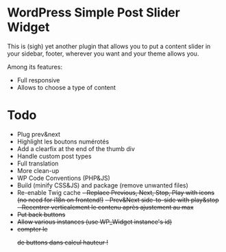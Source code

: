 # WordPress Simple Post Slider Widget

This is (sigh) yet another plugin that allows you to put a content slider in your sidebar, footer, wherever you want and your theme allows you.

Among its features:
- Full responsive
- Allows to choose a type of content

# Todo

- Plug prev&next
- Highlight les boutons numérotés
- Add a clearfix at the end of the thumb div
- Handle custom post types
- Full translation
- More clean-up
- WP Code Conventions (PHP&JS)
- Build (minify CSS&JS) and package (remove unwanted files)
- Re-enable Twig cache
~~- Replace Previous, Next, Stop, Play with icons (no need for i18n on frontend!)~~
~~- Prev&Next side-to-side with play&stop~~
~~- Recentrer verticalement le contenu après ajustement au max~~
- ~~Put back buttons~~
- ~~Allow various instances (use WP_Widget instance's id)~~
- ~~compter le <p> de buttons dans calcul hauteur !~~
